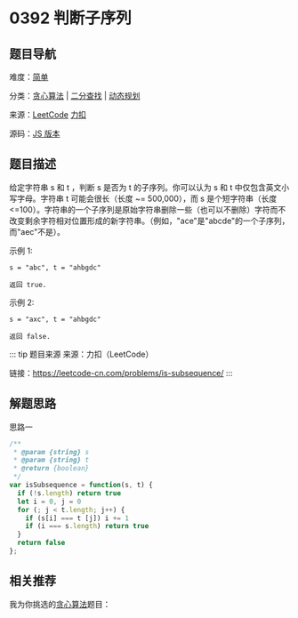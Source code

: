 # 0392 判断子序列



## 题目导航

难度：[简单](/solution/easy/)

分类：[贪心算法](/art/greedy.html) | [二分查找](/art/binary-serach.html) | [动态规划](/art/dynamic-programming.html)

来源：[LeetCode](https://leetcode.com/problems/is-subsequence/)  [力扣](https://leetcode-cn.com/problems/is-subsequence/)

源码：[JS 版本](https://github.com/swpuLeo/leetcode/blob/master/src/easy/0392-is-subsequence.js)






## 题目描述

给定字符串 s 和 t ，判断 s 是否为 t 的子序列。你可以认为 s 和 t 中仅包含英文小写字母。字符串 t 可能会很长（长度 ~= 500,000），而 s 是个短字符串（长度 <=100）。字符串的一个子序列是原始字符串删除一些（也可以不删除）字符而不改变剩余字符相对位置形成的新字符串。（例如，"ace"是"abcde"的一个子序列，而"aec"不是）。


示例 1:

```
s = "abc", t = "ahbgdc"

返回 true.
```

示例 2:

```
s = "axc", t = "ahbgdc"

返回 false.
```






::: tip 题目来源
来源：力扣（LeetCode）

链接：https://leetcode-cn.com/problems/is-subsequence/
:::



## 解题思路

思路一

```js
/**
 * @param {string} s
 * @param {string} t
 * @return {boolean}
 */
var isSubsequence = function(s, t) {
  if (!s.length) return true
  let i = 0, j = 0
  for (; j < t.length; j++) {
    if (s[i] === t [j]) i += 1
    if (i === s.length) return true
  }
  return false
};
```





## 相关推荐

我为你挑选的[贪心算法](/art/greedy.html)题目：
